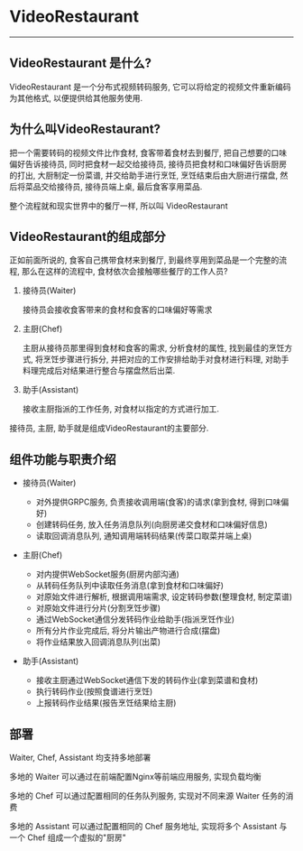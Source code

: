 # VideoRestaurant

---

## VideoRestaurant 是什么?

VideoRestaurant 是一个分布式视频转码服务, 它可以将给定的视频文件重新编码为其他格式, 以便提供给其他服务使用.

## 为什么叫VideoRestaurant?

把一个需要转码的视频文件比作食材, 食客带着食材去到餐厅, 把自己想要的口味偏好告诉接待员, 同时把食材一起交给接待员, 接待员把食材和口味偏好告诉厨房的打出, 大厨制定一份菜谱, 并交给助手进行烹饪, 烹饪结束后由大厨进行摆盘, 然后将菜品交给接待员, 接待员端上桌, 最后食客享用菜品.

整个流程就和现实世界中的餐厅一样, 所以叫 VideoRestaurant

## VideoRestaurant的组成部分

正如前面所说的, 食客自己携带食材来到餐厅, 到最终享用到菜品是一个完整的流程, 那么在这样的流程中, 食材依次会接触哪些餐厅的工作人员?

1. 接待员(Waiter)

    接待员会接收食客带来的食材和食客的口味偏好等需求

2. 主厨(Chef)

    主厨从接待员那里得到食材和食客的需求, 分析食材的属性, 找到最佳的烹饪方式, 将烹饪步骤进行拆分, 并把对应的工作安排给助手对食材进行料理, 对助手料理完成后对结果进行整合与摆盘然后出菜.

3. 助手(Assistant)

    接收主厨指派的工作任务, 对食材以指定的方式进行加工.

接待员, 主厨, 助手就是组成VideoRestaurant的主要部分.

## 组件功能与职责介绍

- 接待员(Waiter)

    - 对外提供GRPC服务, 负责接收调用端(食客)的请求(拿到食材, 得到口味偏好)
    - 创建转码任务, 放入任务消息队列(向厨房递交食材和口味偏好信息)
    - 读取回调消息队列, 通知调用端转码结果(传菜口取菜并端上桌)

- 主厨(Chef)
  
    - 对内提供WebSocket服务(厨房内部沟通)
    - 从转码任务队列中读取任务消息(拿到食材和口味偏好)
    - 对原始文件进行解析, 根据调用端需求, 设定转码参数(整理食材, 制定菜谱)
    - 对原始文件进行分片(分割烹饪步骤)
    - 通过WebSocket通信分发转码作业给助手(指派烹饪作业)
    - 所有分片作业完成后, 将分片输出产物进行合成(摆盘)
    - 将作业结果放入回调消息队列(出菜)

- 助手(Assistant)

    - 接收主厨通过WebSocket通信下发的转码作业(拿到菜谱和食材)
    - 执行转码作业(按照食谱进行烹饪)
    - 上报转码作业结果(报告烹饪结果给主厨)

## 部署

Waiter, Chef, Assistant 均支持多地部署

多地的 Waiter 可以通过在前端配置Nginx等前端应用服务, 实现负载均衡

多地的 Chef 可以通过配置相同的任务队列服务, 实现对不同来源 Waiter 任务的消费

多地的 Assistant 可以通过配置相同的 Chef 服务地址, 实现将多个 Assistant 与 一个 Chef 组成一个虚拟的"厨房"